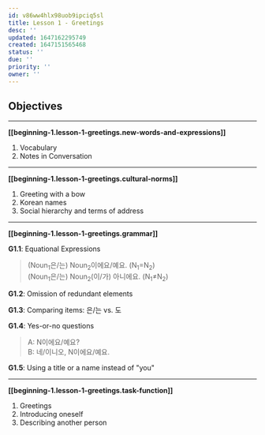 ```yaml
---
id: v86ww4hlx98uob9ipciq5sl
title: Lesson 1 - Greetings
desc: ''
updated: 1647162295749
created: 1647151565468
status: ''
due: ''
priority: ''
owner: ''
---
```


## Objectives
___
**[[beginning-1.lesson-1-greetings.new-words-and-expressions]]**

1. Vocabulary
2. Notes in Conversation
___
**[[beginning-1.lesson-1-greetings.cultural-norms]]**

1. Greeting with a bow
2. Korean names
3. Social hierarchy and terms of address
___
**[[beginning-1.lesson-1-greetings.grammar]]**

**G1.1**: Equational Expressions
> (Noun$_1$은/는) Noun$_2$이에요/예요. (N$_1$$=$N$_2$)  
> (Noun$_1$은/는) Noun$_2$(이/가) 아니에요. (N$_1$$\neq$N$_2$)

**G1.2**: Omission of redundant elements

**G1.3**: Comparing items: 은/는 vs. 도

**G1.4**: Yes-or-no questions
> A: N이에요/예요?  
> B: 네/이니오, N이에요/예요.

**G1.5**: Using a title or a name instead of "you"
___
**[[beginning-1.lesson-1-greetings.task-function]]**

1. Greetings
2. Introducing oneself
3. Describing another person